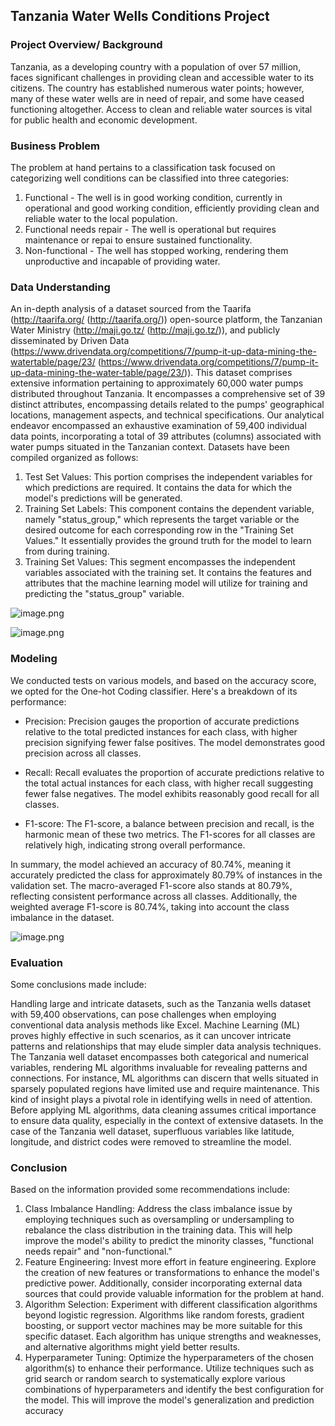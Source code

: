 ## **Tanzania Water Wells Conditions Project**

### Project Overview/ Background
Tanzania, as a developing country with a population of over 57 million, faces significant challenges in providing clean and accessible water to its citizens. The
country has established numerous water points; however, many of these water wells are in need of repair, and some have ceased functioning altogether.
Access to clean and reliable water sources is vital for public health and economic development.

### Business Problem
The problem at hand pertains to a classification task focused on categorizing well conditions can be classified into three categories:
1. Functional - The well is in good working condition, currently in operational and good working condition, efficiently providing clean and reliable water to the
local population.
2. Functional needs repair - The well is operational but requires maintenance or repai to ensure sustained functionality.
3. Non-functional - The well has stopped working, rendering them unproductive and incapable of providing water.

### Data Understanding
An in-depth analysis of a dataset sourced from the Taarifa (http://taarifa.org/ (http://taarifa.org/)) open-source platform, the Tanzanian Water Ministry
(http://maji.go.tz/ (http://maji.go.tz/)), and publicly disseminated by Driven Data (https://www.drivendata.org/competitions/7/pump-it-up-data-mining-the-watertable/page/23/ (https://www.drivendata.org/competitions/7/pump-it-up-data-mining-the-water-table/page/23/)). This dataset comprises extensive information pertaining to approximately 60,000 water pumps distributed throughout Tanzania. It encompasses a comprehensive set of 39 distinct attributes, encompassing
details related to the pumps' geographical locations, management aspects, and technical specifications.
Our analytical endeavor encompassed an exhaustive examination of 59,400 individual data points, incorporating a total of 39 attributes (columns) associated
with water pumps situated in the Tanzanian context.
Datasets have been compiled organized as follows:
1. Test Set Values: This portion comprises the independent variables for which predictions are required. It contains the data for which the model's
predictions will be generated.
2. Training Set Labels: This component contains the dependent variable, namely "status_group," which represents the target variable or the desired
outcome for each corresponding row in the "Training Set Values." It essentially provides the ground truth for the model to learn from during training.
3. Training Set Values: This segment encompasses the independent variables associated with the training set. It contains the features and attributes that
the machine learning model will utilize for training and predicting the "status_group" variable.

![image.png](attachment:image.png)

![image.png](attachment:image.png)

### Modeling
We conducted tests on various models, and based on the accuracy score, we opted for the One-hot Coding classifier. Here's a breakdown of its performance:

- Precision: Precision gauges the proportion of accurate predictions relative to the total predicted instances for each class, with higher precision signifying fewer false positives. The model demonstrates good precision across all classes.

- Recall: Recall evaluates the proportion of accurate predictions relative to the total actual instances for each class, with higher recall suggesting fewer false negatives. The model exhibits reasonably good recall for all classes.

- F1-score: The F1-score, a balance between precision and recall, is the harmonic mean of these two metrics. The F1-scores for all classes are relatively high, indicating strong overall performance.

In summary, the model achieved an accuracy of 80.74%, meaning it accurately predicted the class for approximately 80.79% of instances in the validation set. The macro-averaged F1-score also stands at 80.79%, reflecting consistent performance across all classes. Additionally, the weighted average F1-score is 80.74%, taking into account the class imbalance in the dataset.

![image.png](attachment:image.png)

### Evaluation
Some conclusions made include:

Handling large and intricate datasets, such as the Tanzania wells dataset with 59,400 observations, can pose challenges when employing conventional data
analysis methods like Excel. Machine Learning (ML) proves highly effective in such scenarios, as it can uncover intricate patterns and relationships that may
elude simpler data analysis techniques.
The Tanzania well dataset encompasses both categorical and numerical variables, rendering ML algorithms invaluable for revealing patterns and connections.
For instance, ML algorithms can discern that wells situated in sparsely populated regions have limited use and require maintenance. This kind of insight plays
a pivotal role in identifying wells in need of attention.
Before applying ML algorithms, data cleaning assumes critical importance to ensure data quality, especially in the context of extensive datasets. In the case of
the Tanzania well dataset, superfluous variables like latitude, longitude, and district codes were removed to streamline the model.

### Conclusion
Based on the information provided some recommendations include:
1. Class Imbalance Handling: Address the class imbalance issue by employing techniques such as oversampling or undersampling to rebalance the class
distribution in the training data. This will help improve the model's ability to predict the minority classes, "functional needs repair" and "non-functional."
2. Feature Engineering: Invest more effort in feature engineering. Explore the creation of new features or transformations to enhance the model's predictive
power. Additionally, consider incorporating external data sources that could provide valuable information for the problem at hand.
3. Algorithm Selection: Experiment with different classification algorithms beyond logistic regression. Algorithms like random forests, gradient boosting, or
support vector machines may be more suitable for this specific dataset. Each algorithm has unique strengths and weaknesses, and alternative algorithms
might yield better results.
4. Hyperparameter Tuning: Optimize the hyperparameters of the chosen algorithm(s) to enhance their performance. Utilize techniques such as grid search
or random search to systematically explore various combinations of hyperparameters and identify the best configuration for the model. This will improve
the model's generalization and prediction accuracy
